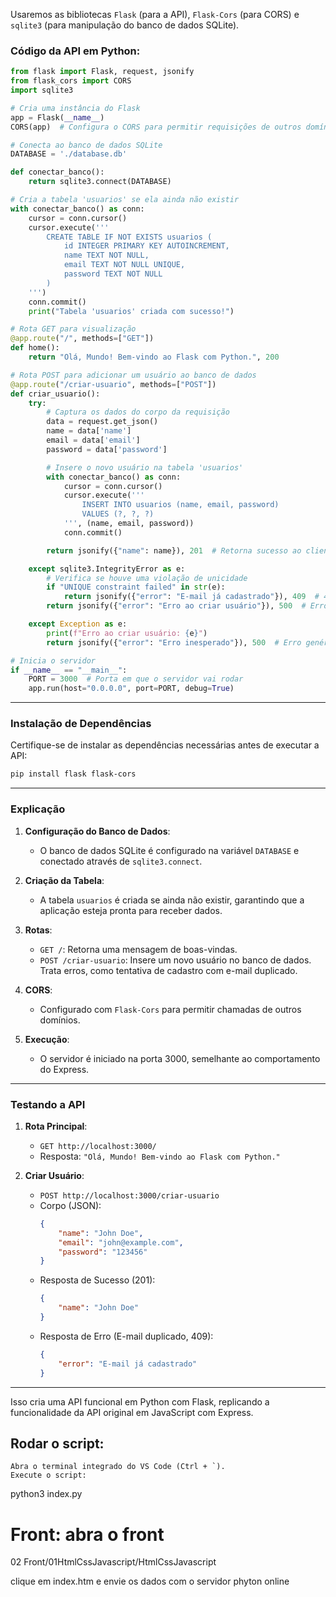 Usaremos as bibliotecas `Flask` (para a API), `Flask-Cors` (para CORS) e `sqlite3` (para manipulação do banco de dados SQLite).

### Código da API em Python:

```python
from flask import Flask, request, jsonify
from flask_cors import CORS
import sqlite3

# Cria uma instância do Flask
app = Flask(__name__)
CORS(app)  # Configura o CORS para permitir requisições de outros domínios

# Conecta ao banco de dados SQLite
DATABASE = './database.db'

def conectar_banco():
    return sqlite3.connect(DATABASE)

# Cria a tabela 'usuarios' se ela ainda não existir
with conectar_banco() as conn:
    cursor = conn.cursor()
    cursor.execute('''
        CREATE TABLE IF NOT EXISTS usuarios (
            id INTEGER PRIMARY KEY AUTOINCREMENT,
            name TEXT NOT NULL,
            email TEXT NOT NULL UNIQUE,
            password TEXT NOT NULL
        )
    ''')
    conn.commit()
    print("Tabela 'usuarios' criada com sucesso!")

# Rota GET para visualização
@app.route("/", methods=["GET"])
def home():
    return "Olá, Mundo! Bem-vindo ao Flask com Python.", 200

# Rota POST para adicionar um usuário ao banco de dados
@app.route("/criar-usuario", methods=["POST"])
def criar_usuario():
    try:
        # Captura os dados do corpo da requisição
        data = request.get_json()
        name = data['name']
        email = data['email']
        password = data['password']

        # Insere o novo usuário na tabela 'usuarios'
        with conectar_banco() as conn:
            cursor = conn.cursor()
            cursor.execute('''
                INSERT INTO usuarios (name, email, password)
                VALUES (?, ?, ?)
            ''', (name, email, password))
            conn.commit()

        return jsonify({"name": name}), 201  # Retorna sucesso ao cliente

    except sqlite3.IntegrityError as e:
        # Verifica se houve uma violação de unicidade
        if "UNIQUE constraint failed" in str(e):
            return jsonify({"error": "E-mail já cadastrado"}), 409  # 409 Conflict
        return jsonify({"error": "Erro ao criar usuário"}), 500  # Erro interno

    except Exception as e:
        print(f"Erro ao criar usuário: {e}")
        return jsonify({"error": "Erro inesperado"}), 500  # Erro genérico

# Inicia o servidor
if __name__ == "__main__":
    PORT = 3000  # Porta em que o servidor vai rodar
    app.run(host="0.0.0.0", port=PORT, debug=True)
```

---

### Instalação de Dependências

Certifique-se de instalar as dependências necessárias antes de executar a API:

```bash
pip install flask flask-cors
```

---

### Explicação

1. **Configuração do Banco de Dados**:

    - O banco de dados SQLite é configurado na variável `DATABASE` e conectado através de `sqlite3.connect`.

2. **Criação da Tabela**:

    - A tabela `usuarios` é criada se ainda não existir, garantindo que a aplicação esteja pronta para receber dados.

3. **Rotas**:

    - `GET /`: Retorna uma mensagem de boas-vindas.
    - `POST /criar-usuario`: Insere um novo usuário no banco de dados. Trata erros, como tentativa de cadastro com e-mail duplicado.

4. **CORS**:

    - Configurado com `Flask-Cors` para permitir chamadas de outros domínios.

5. **Execução**:
    - O servidor é iniciado na porta 3000, semelhante ao comportamento do Express.

---

### Testando a API

1. **Rota Principal**:

    - `GET http://localhost:3000/`
    - Resposta: `"Olá, Mundo! Bem-vindo ao Flask com Python."`

2. **Criar Usuário**:
    - `POST http://localhost:3000/criar-usuario`
    - Corpo (JSON):
        ```json
        {
            "name": "John Doe",
            "email": "john@example.com",
            "password": "123456"
        }
        ```
    - Resposta de Sucesso (201):
        ```json
        {
            "name": "John Doe"
        }
        ```
    - Resposta de Erro (E-mail duplicado, 409):
        ```json
        {
            "error": "E-mail já cadastrado"
        }
        ```

---

Isso cria uma API funcional em Python com Flask, replicando a funcionalidade da API original em JavaScript com Express.

## Rodar o script:

    Abra o terminal integrado do VS Code (Ctrl + `).
    Execute o script:

python3 index.py

# Front: abra o front

02 Front/01HtmlCssJavascript/HtmlCssJavascript

clique em index.htm e envie os dados com o servidor phyton online
